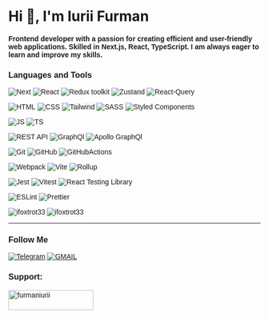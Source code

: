 <h1 >Hi 👋, I'm Iurii Furman</h1>
<span style="font-family: 'Arial'"><h4>Frontend developer  with a passion for creating efficient and user-friendly web applications. Skilled in Next.js, React, TypeScript. I am always eager to learn and improve my skills.</h4><span>

### Languages and Tools
![Next](https://img.shields.io/badge/-NextJs-000000?style=for-the-badge&logo=nextdotjs&logoColor=#7daafb)
![React](https://img.shields.io/badge/-React-000000?style=for-the-badge&logo=react&logoColor=#7daafb)
![Redux toolkit](https://img.shields.io/badge/-ReduxToolkit-000000?style=for-the-badge&logo=redux&logoColor=#7daafb)
![Zustand](https://img.shields.io/badge/-Zustand-000000?style=for-the-badge&logoColor=#7daafb)
![React-Query](https://img.shields.io/badge/-ReactQuery-000000?style=for-the-badge&logo=reactquery&logoColor=#7daafb)

![HTML](https://img.shields.io/badge/-HTML-000000?style=for-the-badge&logo=html5&logoColor=FF0000)
![CSS](https://img.shields.io/badge/-CSS-000000?style=for-the-badge&logo=css3&logoColor=4671D5)
![Tailwind](https://img.shields.io/badge/-TailwindCSS-000000?style=for-the-badge&logo=tailwindcss&logoColor=#7daafb)
![SASS](https://img.shields.io/badge/-SCSS-000000?style=for-the-badge&logo=sass&logoColor=FF0000)
![Styled Components](https://img.shields.io/badge/-Styled_Components-000000?style=for-the-badge&logo=styledcomponents&logoColor=FF0000)

![JS](https://img.shields.io/badge/-JavaScript-000000?style=for-the-badge&logo=JavaScript&logoColor=FFD300)
![TS](https://img.shields.io/badge/-TypeScript-000000?style=for-the-badge&logo=typescript)

![REST API](https://img.shields.io/badge/-REST_API-000000?style=for-the-badge)
![GraphQl](https://img.shields.io/badge/-GraphQl-000000?style=for-the-badge&logo=graphql)
![Apollo GraphQl](https://img.shields.io/badge/-Apollo_GraphQl-000000?style=for-the-badge&logo=apollographql)


![Git](https://img.shields.io/badge/-Git-000000?style=for-the-badge&logo=git&logoColor=FF7400)
![GitHub](https://img.shields.io/badge/-GitHub-000000?style=for-the-badge&logo=github&logoColor=ffffff)
![GitHubActions](https://img.shields.io/badge/-GitHubActions-000000?style=for-the-badge&logo=githubactions&logoColor=ffffff)


![Webpack](https://img.shields.io/badge/-Webpack-000000?style=for-the-badge&logo=webpack)
![Vite](https://img.shields.io/badge/Vite-000000?style=for-the-badge&logo=vite)
![Rollup](https://img.shields.io/badge/-Rollup-000000?style=for-the-badge&logo=rollupdotjs)

![Jest](https://img.shields.io/badge/Jest-000000?style=for-the-badge&logo=jest)
![Vitest](https://img.shields.io/badge/Vitest-000000?style=for-the-badge&logo=vitest)
![React Testing Library](https://img.shields.io/badge/-React_Testing_Library-000000?style=for-the-badge)

![ESLint](https://img.shields.io/badge/ESLint-000000?style=for-the-badge&logo=eslint)
![Prettier](https://img.shields.io/badge/-Prettier-000000?style=for-the-badge&logo=prettier)





<p>
  <img align="left" src="https://github-readme-stats.vercel.app/api/top-langs?username=ifoxtrot33&show_icons=true&locale=en&layout=compact&theme=tokyonight" alt="ifoxtrot33" />
  <img align="center" src="https://github-readme-stats.vercel.app/api?username=ifoxtrot33&show_icons=true&locale=en&theme=tokyonight" alt="ifoxtrot33" />
</p>

______________________________________________
### Follow Me
[![Telegram](https://img.shields.io/badge/-Telegram-000000?style=for-the-badge&logo=telegram&logoColor=4671D5)](https://t.me/iuriifurman)
[![GMAIL](https://img.shields.io/badge/-GMAIL-000000?style=for-the-badge&logo=gmail&logoColor=FF0000)](https://furmaniurii@gmail.com)
  
<h3 align="left">Support:</h3>
<p>
  <a href="https://www.buymeacoffee.com/furmaniurii">
    <img align="left" src="https://cdn.buymeacoffee.com/buttons/v2/default-yellow.png" height="40" width="170" alt="furmaniurii" />
  </a>
</p><br>


